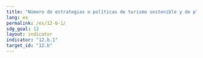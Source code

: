 ```yaml
---
title: "Número de estrategias o políticas de turismo sostenible y de planes de acción implantados que incluyen instrumentos de seguimiento y evaluación acordados"
lang: es
permalink: /es/12-b-1/
sdg_goal: 12
layout: indicator
indicator: "12.b.1"
target_id: "12.b"
---
```


